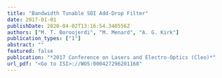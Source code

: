 ```yaml
---
title: "Bandwidth Tunable SOI Add-Drop Filter"
date: 2017-01-01
publishDate: 2020-04-02T13:16:54.340556Z
authors: ["M. T. Boroojerdi", "M. Menard", "A. G. Kirk"]
publication_types: ["1"]
abstract: ""
featured: false
publication: "*2017 Conference on Lasers and Electro-Optics (Cleo)*"
url_pdf: "<Go to ISI>://WOS:000427296201168"
---
```


